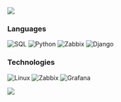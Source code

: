 
<img class="animated-gif" src="https://github.com/luizronzani/luizronzani/blob/main/profile.gif">


### Languages

![SQL](https://img.shields.io/badge/-SQL-000?&logo=MySQL)
![Python](https://img.shields.io/badge/-Python-000?&logo=Python)
![Zabbix](https://img.shields.io/badge/-Zabbix-000?&logo=zotero&logoColor=CC2936)
![Django](https://img.shields.io/badge/-Django-000?&logo=Django&logoColor=007396)


### Technologies

![Linux](https://img.shields.io/badge/-Linux-000?&logo=Linux)
![Zabbix](https://img.shields.io/badge/-Zabbix-000?&logo=Zabbix)
![Grafana](https://img.shields.io/badge/-Grafana-000?&logo=Grafana)



<a href="https://github.com/luizronzani/luizronzani">
  <img align="center" src="https://github-readme-stats.vercel.app/api/top-langs/?username=luizronzani&hide=java,html,tex&title_color=ffffff&text_color=c9cacc&icon_color=2bbc8a&bg_color=1d1f21&langs_count=3" />
</a>


